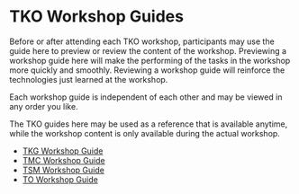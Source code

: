 # TKO Workshop Guides 

Before or after attending each TKO workshop, participants may use the guide here 
to preview or review the content of the workshop. Previewing a workshop guide here 
will make the performing of the tasks in the workshop more quickly and smoothly. 
Reviewing a workshop guide will reinforce the technologies just learned at the workshop.

Each workshop guide is independent of each other and may be viewed in any order you like.


The TKO guides here may be used as a reference that is available anytime, 
while the workshop content is only available during the actual workshop.

- [TKG Workshop Guide](./workshop1/workshop-overview.md)
- [TMC Workshop Guide](./workshop2/README.md)
- [TSM Workshop Guide](./workshop3/workshop-scope.md)
- [TO Workshop Guide](./workshop4/workshop-overview.md)
